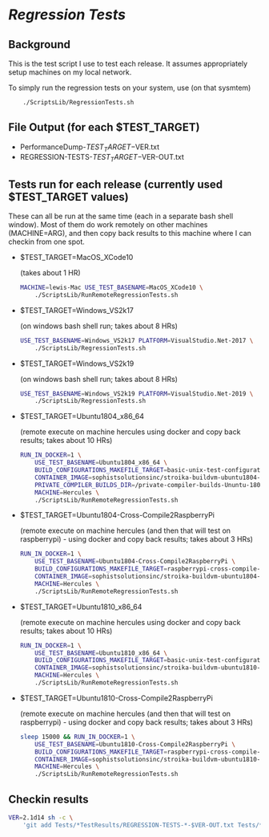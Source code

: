 # ***Regression Tests***

## Background

This is the test script I use to test each release. It assumes appropriately setup machines on
my local network.

To simply run the regression tests on your system, use (on that sysmtem)

~~~bash
    ./ScriptsLib/RegressionTests.sh
~~~

## File Output (for each $TEST_TARGET)

* PerformanceDump-$TEST_TARGET-$VER.txt
* REGRESSION-TESTS-$TEST_TARGET-$VER-OUT.txt

## Tests run for each release (currently used $TEST_TARGET values)

These can all be run at the same time (each in a separate bash shell window). Most of them
do work remotely on other machines (MACHINE=ARG), and then copy back results to this machine where I can
checkin from one spot.

* $TEST_TARGET=MacOS_XCode10

    (takes about 1 HR)
    ~~~bash
    MACHINE=lewis-Mac USE_TEST_BASENAME=MacOS_XCode10 \
        ./ScriptsLib/RunRemoteRegressionTests.sh
    ~~~

* $TEST_TARGET=Windows_VS2k17

    (on windows bash shell run; takes about 8 HRs)
    ~~~bash
    USE_TEST_BASENAME=Windows_VS2k17 PLATFORM=VisualStudio.Net-2017 \
        ./ScriptsLib/RegressionTests.sh
    ~~~

* $TEST_TARGET=Windows_VS2k19

    (on windows bash shell run; takes about 8 HRs)
    ~~~bash
    USE_TEST_BASENAME=Windows_VS2k19 PLATFORM=VisualStudio.Net-2019 \
        ./ScriptsLib/RegressionTests.sh
    ~~~

* $TEST_TARGET=Ubuntu1804_x86_64

    (remote execute on machine hercules using docker and copy back results; takes about 10 HRs)
    ~~~bash
    RUN_IN_DOCKER=1 \
        USE_TEST_BASENAME=Ubuntu1804_x86_64 \
        BUILD_CONFIGURATIONS_MAKEFILE_TARGET=basic-unix-test-configurations \
        CONTAINER_IMAGE=sophistsolutionsinc/stroika-buildvm-ubuntu1804-regression-tests \
        PRIVATE_COMPILER_BUILDS_DIR=/private-compiler-builds-Ununtu-1804-x64 \
        MACHINE=Hercules \
        ./ScriptsLib/RunRemoteRegressionTests.sh
    ~~~

* $TEST_TARGET=Ubuntu1804-Cross-Compile2RaspberryPi

    (remote execute on machine hercules (and then that will test on raspberrypi) - using docker and copy back results; takes about 3 HRs)
    ~~~bash
    RUN_IN_DOCKER=1 \
        USE_TEST_BASENAME=Ubuntu1804-Cross-Compile2RaspberryPi \
        BUILD_CONFIGURATIONS_MAKEFILE_TARGET=raspberrypi-cross-compile-test-configurations \
        CONTAINER_IMAGE=sophistsolutionsinc/stroika-buildvm-ubuntu1804-regression-tests \
        MACHINE=Hercules \
        ./ScriptsLib/RunRemoteRegressionTests.sh
    ~~~

* $TEST_TARGET=Ubuntu1810_x86_64

    (remote execute on machine hercules using docker and copy back results; takes about 10 HRs)
    ~~~bash
    RUN_IN_DOCKER=1 \
        USE_TEST_BASENAME=Ubuntu1810_x86_64 \
        BUILD_CONFIGURATIONS_MAKEFILE_TARGET=basic-unix-test-configurations \
        CONTAINER_IMAGE=sophistsolutionsinc/stroika-buildvm-ubuntu1810-regression-tests \
        MACHINE=Hercules \
        ./ScriptsLib/RunRemoteRegressionTests.sh
    ~~~

* $TEST_TARGET=Ubuntu1810-Cross-Compile2RaspberryPi

    (remote execute on machine hercules (and then that will test on raspberrypi) - using docker and copy back results; takes about 3 HRs)
    ~~~bash
    sleep 15000 && RUN_IN_DOCKER=1 \
        USE_TEST_BASENAME=Ubuntu1810-Cross-Compile2RaspberryPi \
        BUILD_CONFIGURATIONS_MAKEFILE_TARGET=raspberrypi-cross-compile-test-configurations \
        CONTAINER_IMAGE=sophistsolutionsinc/stroika-buildvm-ubuntu1810-regression-tests \
        MACHINE=Hercules \
        ./ScriptsLib/RunRemoteRegressionTests.sh
    ~~~

## Checkin results

~~~bash
VER=2.1d14 sh -c \
    'git add Tests/*TestResults/REGRESSION-TESTS-*-$VER-OUT.txt Tests/*TestResults/PerformanceDump-*-$VER.txt'
~~~
